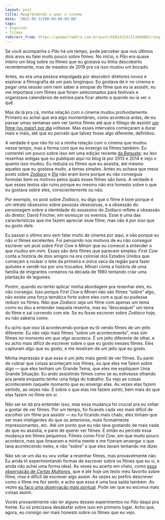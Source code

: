 ```yaml
---
layout: post
title: Reaprendendo a amar o cinema
date: '2021-05-31T00:00:00-03:00'
tags:
- esquinas
- filmes
redirect_from: https://paomortadela.com.br/post/658143251313868801/reaprendendo-a-amar-o-cinema
---
```

Se você acompanha o _Pão_ há um tempo, pode perceber que nos últimos dois anos eu falei muito pouco sobre filmes. No início, o _Pão_ era quase inteiro um blog sobre os filmes que eu gostava ou tinha descoberto recentemente, mas de meados de 2019 pra cá isso mudou um bocado.

Antes, eu era uma pessoa empolgada por descobrir diretores novos e explorar a filmografia de um país longínquo. Eu gostava de ir no cinema e pegar uma sessão sem nem saber a sinopse do filme que eu ia assistir, eu me importava com filmes que foram selecionados para festivais e organizava calendários de estreia para ficar atento a quando eu ia ver o quê.

Mas de lá pra cá, minha relação com o cinema mudou profundamente. Primeiro eu achei que era algo momentâneo, como acontecia antes, de eu passar umas semanas sem ver tantos filmes até que o fôlego de assistir [um filme (ou mais!) por dia](https://umfilmeumdia.wordpress.com/) voltasse. Mas esses intervalos começaram a durar mais e mais, até que eu percebi que talvez fosse algo diferente, definitivo.

A verdade é que não foi só a minha relação com o cinema que mudou nesse tempo, mas a forma com que eu enxergo os filmes também. Eu comentei um pouco sobre isso em uma edição recente [da _Baguete_](https://www.getrevue.co/profile/paomortadela/issues/a-perenidade-da-internet-566920): eu leio resenhas antigas que eu publiquei aqui no blog lá por 2013 e 2014 e vejo o quanto isso mudou. Eu reduzia os filmes que eu assistia, até mesmo aqueles que eu gostava _muito_, a temas simples. Antes eu achava que meus posts sobre [_Zodíaco_](https://paomortadela.com.br/post/658006035135627264/) e [_Ela_](https://paomortadela.com.br/post/658006928318988288/) não eram bons porque eu não conseguia formular bem os motivos pelos quais esses filmes são bons. A verdade é que esses textos são ruins porque eu mesmo não era honesto sobre o que eu gostava sobre eles, conscientemente ou não.

Por exemplo, no post sobre _Zodíaco_, eu digo que o filme é bom porque é um retrato obsessivo sobre pessoas obsessivas, e a obsessão do personagem sobre a identidade do assassino do Zodíaco reflete a obsessão do diretor, David Fincher, em esmiuçar os eventos. Esse é uma das características que me fazem apreciar esse filme, mas não é _por isso_ que eu gosto dele.

Eu passei o último ano sem falar muito de cinema por aqui, e não porque eu não vi filmes excelentes. Foi pensando nos motivos de eu não conseguir escrever um post sobre _First Cow_ e _Minari_ que eu comecei a entender o que mudou em mim. Esses são dois filmes que parecem simples: _First Cow_ conta a história de dois amigos na era colonial dos Estados Unidos que começam a roubar o leite da primeira e única vaca da região para fazer quitutes e vendê-los por uns trocados. _Minari_ conta a história de uma família de imigrantes coreanos na década de 1980 tentando criar uma plantação de legumes.

Porém, quando eu tentei aplicar minha abordagem pra resenhar eles, eu não consegui. Isso porque _First Cow_ e _Minari_ não são filmes “sobre” algo, não existe uma força temática forte sobre eles com a qual eu pudesse reduzir os filmes. Não que _Zodíaco_ seja um filme com apenas um tema como eu dou a entender naquela resenha, mas eu “descasquei” um tema do filme e saí correndo com ele. Se eu fosse escrever sobre _Zodíaco_ hoje, eu não saberia como.

Eu acho que isso tá acontecendo porque eu tô vendo filmes de um jeito diferente. Eu não vejo mais filmes “sobre um acontecimento”, mas sim filmes _no momento em que algo acontece_. É um jeito diferente de olhar, e eu acho mais difícil de escrever sobre o que eu gosto nesses filmes. Eles capturam algo que eu gosto, e me mostram de um jeito que eu gosto.

Minha impressão é que esse é um jeito mais gentil de ver filmes. Eu parei de cobrar que coisas aconteçam nos filmes, ou que eles me falem sobre algo — que eles tenham um Grande Tema, que eles me expliquem Uma Grande Situação. Eu ando assistindo filmes como se eu estivesse olhando pra janela enquanto tenho uma folga do trabalho. Eu vejo as coisas acontecerem naquele momento que eu enxergo elas. As vezes elas fazem sentido, as vezes não. É sobre o que elas me fazem sentir, bem mais do que elas fazem no filme em si.

Não sei se dá pra entender isso, mas essa mudança foi crucial pra eu voltar a gostar de ver filmes. Por um tempo, foi ficando cada vez mais difícil de escolher um filme pra assistir — eu fui ficando mais chato, eles tinham que ser _mais_ inteligentes do que os anteriores, _mais_ formalmente impressionantes, etc. Até um ponto que eu não tava gostando de mais nada do que eu assistia, e parei de querer ver filmes. E então eu percebi essa mudança em filmes pequenos. Filmes como _First Cow_, em que muito pouco acontece, mas que limparam a minha mente e me fizeram enxergar o que tava acontecendo neles, e não “sobre” o que eles tavam tentando me dizer.

Não sei se um dia eu vou voltar a resenhar filmes, mas provavelmente não. Eu ainda tô experimentando formas de escrever sobre os filmes que eu vi, e ainda não achei uma forma ideal. As vezes eu acerto em cheio, como [essa observação de _Certas Mulheres_](https://boxd.it/kUb2J), que é até hoje um texto meu favorito sobre filme, mas é difícil de escrever algo assim. As vezes eu prefiro descrever como o filme me fez sentir, e acho que essa é uma boa saída também. As vezes [eu faço uma observação mais pontual](https://paomortadela.com.br/post/658083531680088064/). Pode ser que eu escreva mais coisas assim.

Vocês provavelmente vão ler alguns desses experimentos no _Pão_ daqui pra frente. Eu só precisava desabafar sobre isso em primeiro lugar. Acho que, agora, eu consigo ser mais honesto sobre os filmes que eu vejo.

